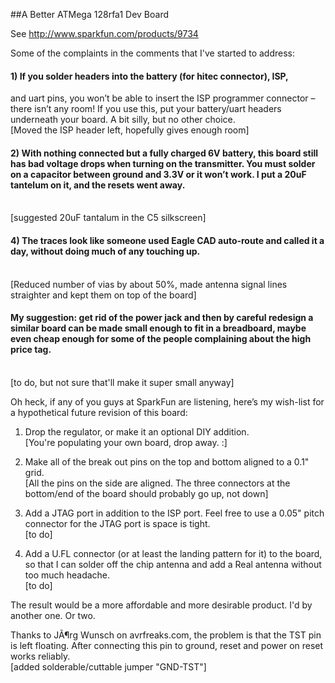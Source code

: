 ##A  Better ATMega 128rfa1 Dev Board

See http://www.sparkfun.com/products/9734


Some of the complaints in the comments that I've started to address:

#### 1) If you solder headers into the battery (for hitec connector), ISP,
and uart pins, you won’t be able to insert the ISP programmer
connector – there isn’t any room! If you use this, put your
battery/uart headers underneath your board. A bit silly, but no other
choice.  
[Moved the ISP header left, hopefully gives enough room]

#### 2) With nothing connected but a fully charged 6V battery, this board still has bad voltage drops when turning on the transmitter. You must solder on a capacitor between ground and 3.3V or it won’t work. I put a 20uF tantelum on it, and the resets went away.
<br>[suggested 20uF tantalum in the C5 silkscreen]

#### 4) The traces look like someone used Eagle CAD auto-route and called it a day, without doing much of any touching up.
<br>[Reduced number of vias by about 50%, made antenna signal lines straighter and kept them on top of the board]

#### My suggestion: get rid of the power jack and then by careful redesign a similar board can be made small enough to fit in a breadboard, maybe even cheap enough for some of the people complaining about the high price tag.
<br>[to do, but not sure that'll make it super small anyway]

Oh heck, if any of you guys at SparkFun are listening, here’s my wish-list for a hypothetical future revision of this board:
1) Drop the regulator, or make it an optional DIY addition.
<br>[You're populating your own board, drop away.  :]

2) Make all of the break out pins on the top and bottom aligned to a 0.1" grid.
<br>[All the pins on the side are aligned.  The three connectors at the bottom/end of the board should probably go up, not down]

3) Add a JTAG port in addition to the ISP port. Feel free to use a 0.05" pitch connector for the JTAG port is space is tight.
<br>[to do]

4) Add a U.FL connector (or at least the landing pattern for it) to the board, so that I can solder off the chip antenna and add a Real antenna without too much headache.
<br>[to do]

The result would be a more affordable and more desirable product. I'd by another one. Or two.

Thanks to JÃ¶rg Wunsch on avrfreaks.com, the problem is that the TST
pin is left floating. After connecting this pin to ground, reset and
power on reset works reliably.
<br>[added solderable/cuttable jumper "GND-TST"]
